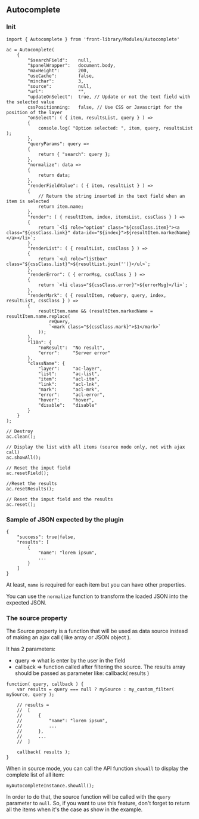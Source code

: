 ## Autocomplete

### Init

```
import { Autocomplete } from 'front-library/Modules/Autocomplete'

ac = Autocomplete(
    {
        "$searchField":    null,
        "$panelWrapper":   document.body,
        "maxHeight":       200,
        "useCache":        false,
        "minchar":         3,
        "source":          null,
        "url":             "",
        "updateOnSelect":  true, // Update or not the text field with the selected value
        cssPositionning:   false, // Use CSS or Javascript for the position of the layer
        "onSelect": ( { item, resultsList, query } ) =>
        {
            console.log( "Option selected: ", item, query, resultsList );
        },
        "queryParams": query =>
        {
            return { "search": query };
        },
        "normalize": data =>
        {
            return data;
        },
        "renderFieldValue": ( { item, resultList } ) =>
        {
            // Return the string inserted in the text field when an item is selected
            return item.name;
        },
        "render": ( { resultItem, index, itemsList, cssClass } ) =>
        {
            return `<li role="option" class="${cssClass.item}"><a class="${cssClass.link}" data-idx="${index}">${resultItem.markedName}</a></li>`;
        },
        "renderList": ( { resultList, cssClass } ) =>
        {
            return `<ul role="listbox" class="${cssClass.list}">${resultList.join('')}</ul>`;
        },
        "renderError": ( { errorMsg, cssClass } ) =>
        {
            return `<li class="${cssClass.error}">${errorMsg}</li>`;
        },
        "renderMark": ( { resultItem, reQuery, query, index, resultList, cssClass } ) =>
        {
            resultItem.name && (resultItem.markedName = resultItem.name.replace(
                reQuery,
                `<mark class="${cssClass.mark}">$1</mark>`
            ));
        },
        "l10n": {
            "noResult":  "No result",
            "error":     "Server error"
        },
        "className": {
            "layer":     "ac-layer",
            "list":      "ac-list",
            "item":      "acl-itm",
            "link":      "acl-lnk",
            "mark":      "acl-mrk",
            "error":     "acl-error",
            "hover":     "hover",
            "disable":   "disable"
        }
    }
);

// Destroy
ac.clean();

// Display the list with all items (source mode only, not with ajax call)
ac.showAll();

// Reset the input field
ac.resetField();

//Reset the results
ac.resetResults();

// Reset the input field and the results
ac.reset();
```


### Sample of JSON expected by the plugin


```
{
    "success": true|false,
    "results": [
        {
            "name": "lorem ipsum",
            ...
        }
    ]
}
```

At least, `name` is required for each item but you can have other properties.

You can use the `normalize` function to transform the loaded JSON into the expected JSON.


### The source property


The Source property is a function that will be used as data source instead of making an ajax call ( like array or JSON object ).

It has 2 parameters:

* query => what is enter by the user in the field
* callback => function called after filtering the source. The results array should be passed as parameter like: callback( results )

```
function( query, callback ) {
    var results = query === null ? mySource : my_custom_filter( mySource, query );

    // results =
    //  [
    //      {
    //          "name": "lorem ipsum",
    //          ...
    //      },
    //      ...
    //  ]

    callback( results );
}
```

When in source mode, you can call the API function `showAll` to display the complete list of all item:

```
myAutocompleteInstance.showAll();
```

In order to do that, the source function will be called with the `query` parameter to `null`. So, if you want to use this feature, don't forget to return all the items when it's the case as show in the example.
